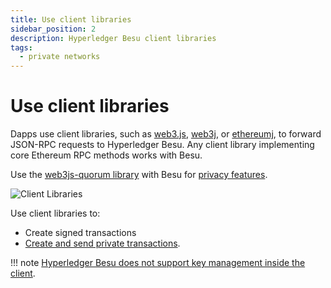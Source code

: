 ```yaml
---
title: Use client libraries
sidebar_position: 2
description: Hyperledger Besu client libraries
tags:
  - private networks
---
```


# Use client libraries

Dapps use client libraries, such as [web3.js](https://github.com/ethereum/web3.js/), [web3j](https://github.com/web3j/web3j), or [ethereumj](https://github.com/ethereum/ethereumj), to forward JSON-RPC requests to Hyperledger Besu. Any client library implementing core Ethereum RPC methods works with Besu.

Use the [web3js-quorum library](../../../private-networks/how-to/use-privacy/web3js-quorum.md) with Besu for [privacy features](../../../private-networks/concepts/privacy/index.md).

![Client Libraries](../../../assets/images/Hyperledger-Besu-Client-Libraries.png)

Use client libraries to:

- Create signed transactions
- [Create and send private transactions].

!!! note [Hyperledger Besu does not support key management inside the client](../send-transactions.md#use-wallets-for-key-management).

<!-- Links -->

[Create and send private transactions]: ../../../private-networks/how-to/send-transactions/private-transactions.md
